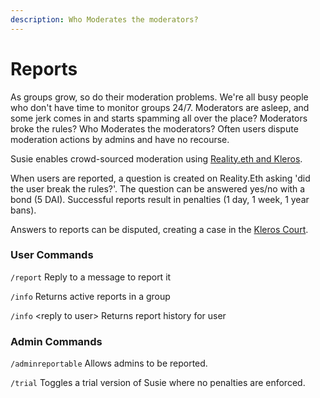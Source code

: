 ```yaml
---
description: Who Moderates the moderators?
---
```


# Reports

As groups grow, so do their moderation problems. We're all busy people who don't have time to monitor groups 24/7. Moderators are asleep, and some jerk comes in and starts spamming all over the place? Moderators broke the rules? Who Moderates the moderators? Often users dispute moderation actions by admins and have no recourse.&#x20;

Susie enables crowd-sourced moderation using [Reality.eth and Kleros](../../oracle.md).

When users are reported, a question is created on Reality.Eth asking 'did the user break the rules?'. The question can be answered yes/no with a bond (5 DAI). Successful reports result in penalties (1 day, 1 week, 1 year bans).

Answers to reports can be disputed, creating a case in the [Kleros Court](../../court/).

### User Commands

`/report` Reply to a message to report it

`/info` Returns active reports in a group

`/info` \<reply to user> Returns report history for user

### Admin Commands

`/adminreportable` Allows admins to be reported.

`/trial` Toggles a trial version of Susie where no penalties are enforced.
